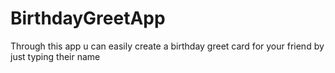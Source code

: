 # BirthdayGreetApp
Through this app u can easily create a birthday greet card for your friend by just typing their name
